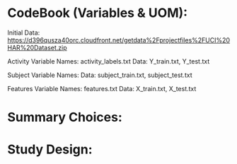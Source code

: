 
# CodeBook (Variables & UOM):
Initial Data: https://d396qusza40orc.cloudfront.net/getdata%2Fprojectfiles%2FUCI%20HAR%20Dataset.zip

Activity Variable
Names: activity_labels.txt
Data: Y_train.txt, Y_test.txt

Subject Variable
Names:
Data: subject_train.txt, subject_test.txt

Features Variable
Names: features.txt
Data: X_train.txt, X_test.txt

# Summary Choices: 

# Study Design:

